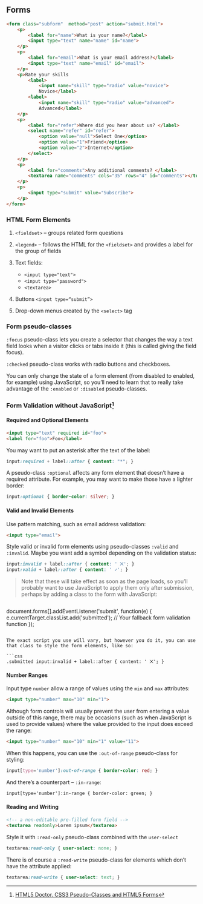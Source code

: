 ## Forms

```html
<form class="subform"  method="post" action="submit.html">
	<p>
		<label for="name">What is your name?</label>
		<input type="text" name="name" id="name">
	</p>
	<p>
		<label for="email">What is your email address?</label>
		<input type="text" name="email" id="email">
	</p>
	<p>Rate your skills
		<label>
			<input name="skill" type="radio" value="novice">
			Novice</label>
		<label>
			<input name="skill" type="radio" value="advanced">
			Advanced</label>
	</p>
	<p>
		<label for="refer">Where did you hear about us? </label>
		<select name="refer" id="refer">
			<option value="null">Select One</option>
			<option value="1">Friend</option>
			<option value="2">Internet</option>
		</select>
	</p>
	<p>
		<label for="comments">Any additional comments? </label>
		<textarea name="comments" cols="35" rows="4" id="comments"></textarea>
	</p>
	<p>
		<input type="submit" value="Subscribe">
	</p>
</form>
```

### HTML Form Elements

1. `<fieldset>` – groups related form questions 
2. `<legend>` – follows the HTML for the `<fieldset>` and provides a label for the group of fields
3. Text fields:
	- `<input type="text">`
	- `<input type="password">`
	- `<textarea>`

4. Buttons `<input type=“submit”>`
5. Drop-down menus created by the `<select>` tag


### Form pseudo-classes
`:focus` pseudo-class lets you create a selector that changes the way a text field looks when a visitor clicks or tabs inside it (this is called giving the field focus).

`:checked` pseudo-class works with radio buttons and checkboxes.

You can only change the state of a form element (from disabled to enabled, for example) using JavaScript, so you’ll need to learn that to really take advantage of the `:enabled` or `:disabled` pseudo-classes.


### Form Validation without JavaScript[^form validation]

[^form validation]: [HTML5 Doctor. CSS3 Pseudo-Classes and HTML5 Forms](http://html5doctor.com/css3-pseudo-classes-and-html5-forms/)

#### Required and Optional Elements

```html
<input type="text" required id="foo">
<label for="foo">Foo</label>
```

You may want to put an asterisk after the text of the label:

```css
input:required + label::after { content: "*"; }
```

A pseudo-class `:optional` affects any form element that doesn’t have a required attribute. For example, you may want to make those have a lighter border:

```css
input:optional { border-color: silver; }
```

#### Valid and Invalid Elements

Use pattern matching, such as email address validation:

```html
<input type="email">
```

Style valid or invalid form elements using pseudo-classes `:valid` and `:invalid`. Maybe you want add a symbol depending on the validation status:

```css
input:invalid + label::after { content: ' ⨉'; }
input:valid + label::after { content: ' ✓'; }
```

> Note that these will take effect as soon as the page loads, so you’ll probably want to use JavaScript to apply them only after submission, perhaps by adding a class to the form with JavaScript:

>```js
document.forms[].addEventListener('submit', function(e) {
  e.currentTarget.classList.add('submitted');
  // Your fallback form validation function
});
```

The exact script you use will vary, but however you do it, you can use that class to style the form elements, like so:

```css
.submitted input:invalid + label::after { content: ' ⨉'; }
```


#### Number Ranges

Input type `number` allow a range of values using the `min` and `max` attributes:

```html
<input type="number" max="10" min="1">
```

Although form controls will usually prevent the user from entering a value outside of this range, there may be occasions (such as when JavaScript is used to provide values) where the value provided to the input does exceed the range:

```html
<input type="number" max="10" min="1" value="11">
```

When this happens, you can use the `:out-of-range` pseudo-class for styling:

```css
input[type='number']:out-of-range { border-color: red; }
```

And there’s a counterpart – `:in-range`:

```html
input[type='number']:in-range { border-color: green; }
```


#### Reading and Writing

```html
<!-- a non-editable pre-filled form field -->
<textarea readonly>Lorem ipsum</textarea>
```

Style it with `:read-only` pseudo-class combined with the `user-select`

```css
textarea:read-only { user-select: none; }
```

There is of course a `:read-write` pseudo-class for elements which don’t have the attribute applied:

```css
textarea:read-write { user-select: text; }
```
